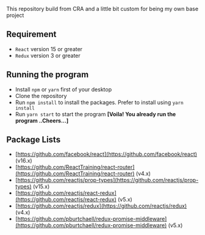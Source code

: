 This repository build from CRA and a little bit custom for being my own base project

## Requirement
* `React` version 15 or greater
* `Redux` version 3 or greater

## Running the program
* Install `npm` or `yarn` first of your desktop
* Clone the repository
* Run `npm install` to install the packages. Prefer to install using `yarn install`
* Run `yarn start` to start the program
**[Voila! You already run the program ..Cheers...]**

## Package Lists
* [https://github.com/facebook/react](https://github.com/facebook/react) (v16.x)
* [https://github.com/ReactTraining/react-router](https://github.com/ReactTraining/react-router) (v4.x)
* [https://github.com/reactjs/prop-types](https://github.com/reactjs/prop-types) (v15.x)
* [https://github.com/reactjs/react-redux](https://github.com/reactjs/react-redux) (v5.x)
* [https://github.com/reactjs/redux](https://github.com/reactjs/redux) (v4.x)
* [https://github.com/pburtchaell/redux-promise-middleware](https://github.com/pburtchaell/redux-promise-middleware) (v5.x)